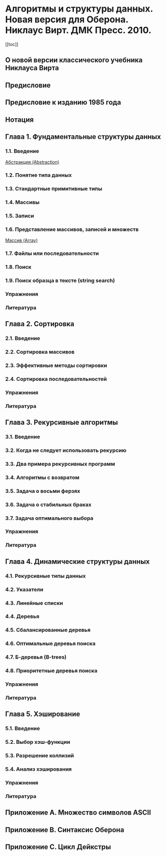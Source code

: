 # Алгоритмы и структуры данных. Новая версия для Оберона. Никлаус Вирт. ДМК Пресс. 2010.

[[toc]]

## О новой версии классического учебника Никлауса Вирта

## Предисловие

## Предисловие к изданию 1985 года

## Нотация

## Глава 1. Фундаментальные структуры данных

### 1.1. Введение

[Абстракция (Abstraction)](20221029234239.md)

### 1.2. Понятие типа данных

### 1.3. Стандартные примитивные типы

### 1.4. Массивы

### 1.5. Записи

### 1.6. Представление массивов, записей и множеств

[Массив (Array)](20221025215309.md)

### 1.7. Файлы или последовательности

### 1.8. Поиск

### 1.9. Поиск образца в тексте (string search)

### Упражнения

### Литература

## Глава 2. Сортировка

### 2.1. Введение

### 2.2. Сортировка массивов

### 2.3. Эффективные методы сортировки

### 2.4. Сортировка последовательностей

### Упражнения

### Литература

## Глава 3. Рекурсивные алгоритмы

### 3.1. Введение

### 3.2. Когда не следует использовать рекурсию

### 3.3. Два примера рекурсивных программ

### 3.4. Алгоритмы с возвратом

### 3.5. Задача о восьми ферзях

### 3.6. Задача о стабильных браках

### 3.7. Задача оптимального выбора

### Упражнения

### Литература

## Глава 4. Динамические структуры данных

### 4.1. Рекурсивные типы данных

### 4.2. Указатели

### 4.3. Линейные списки

### 4.4. Деревья

### 4.5. Сбалансированные деревья

### 4.6. Оптимальные деревья поиска

### 4.7. Б-деревья (B-trees)

### 4.8. Приоритетные деревья поиска

### Упражнения

### Литература

## Глава 5. Хэширование

### 5.1. Введение

### 5.2. Выбор хэш-функции

### 5.3. Разрешение коллизий

### 5.4. Анализ хэширования

### Упражнения

### Литература

## Приложение A. Множество символов ASCII

## Приложение B. Синтаксис Оберона

## Приложение C. Цикл Дейкстры
